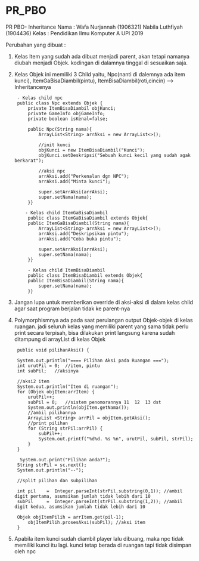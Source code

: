 # PR_PBO
PR PBO- Inheritance
Nama :  Wafa Nurjannah (1906321)
        Nabila Luthfiyah (1904436)
Kelas : Pendidikan Ilmu Komputer A UPI 2019

Perubahan yang dibuat : 

1. Kelas Item yang sudah ada dibuat menjadi parent, akan tetapi namanya diubah menjadi Objek. kodingan di dalamnya tinggal di sesuaikan saja.
2. Kelas Objek ini memiliki 3 Child yaitu, Npc(nanti di dalemnya ada item kunci), ItemGaBisaDiambil(pintu), ItemBisaDiambil(roti,cincin)              --> Inheritancenya


        - Kelas child npc
        public class Npc extends Objek {
            private ItemBisaDiambil objKunci;
            private GameInfo objGameInfo;
            private boolean isKenal=false;

            public Npc(String nama){
                ArrayList<String> arrAksi = new ArrayList<>();

                //init kunci
                objKunci = new ItemBisaDiambil("Kunci");
                objKunci.setDeskripsi("Sebuah kunci kecil yang sudah agak berkarat");

                //aksi npc
                arrAksi.add("Perkenalan dgn NPC");
                arrAksi.add("Minta kunci");

                super.setArrAksi(arrAksi);
                super.setNama(nama);
            }}
            
           - Kelas child ItemGaBisaDiambil
            public class ItemGaBisaDiambil extends Objek{
            public ItemGaBisaDiambil(String nama){
                ArrayList<String> arrAksi = new ArrayList<>();
                arrAksi.add("Deskripsikan pintu");
                arrAksi.add("Coba buka pintu");

                super.setArrAksi(arrAksi);
                super.setNama(nama);
            }}
            
            - Kelas child ItemBisaDiambil
            public class ItemBisaDiambil extends Objek{
            public ItemBisaDiambil(String nama){
                super.setNama(nama);
            }}
        
        
4. Jangan lupa untuk memberikan override di aksi-aksi di dalam kelas child agar saat program berjalan tidak ke parent-nya 
5. Polymorphismnya ada pada saat perulangan output Objek-objek di kelas ruangan. jadi seluruh kelas yang memiliki parent yang sama tidak perlu print secara terpisah, bisa dilakukan print langsung karena sudah ditampung di arrayList di kelas Objek


        public void pilihanAksi() {

        System.out.println("==== Pilihan Aksi pada Ruangan ===");
        int urutPil = 0;  //item, pintu
        int subPil;   //aksinya

        //aksi2 item
        System.out.println("Item di ruangan");
        for (Objek objItem:arrItem) {
            urutPil++;
            subPil = 0;   //sistem penomorannya 11  12  13 dst
            System.out.println(objItem.getNama());
            //ambil pilihannya
            ArrayList <String> arrPil = objItem.getAksi();
            //print pilihan
            for (String strPil:arrPil) {
                subPil++;
                System.out.printf("%d%d. %s %n", urutPil, subPil, strPil);
            }
        }
        
         System.out.print("Pilihan anda?");
        String strPil = sc.next();
        System.out.println("--");

        //split pilihan dan subpilihan

        int pil    =  Integer.parseInt(strPil.substring(0,1)); //ambil digit pertama, asumsikan jumlah tidak lebih dari 10
        subPil     =  Integer.parseInt(strPil.substring(1,2)); //ambil digit kedua, asumsikan jumlah tidak lebih dari 10
        
        Objek objItemPilih = arrItem.get(pil-1);
            objItemPilih.prosesAksi(subPil); //aksi item
        }
7. Apabila item kunci sudah diambil player lalu dibuang, maka npc tidak memiliki kunci itu lagi. kunci tetap berada di ruangan tapi tidak disimpan oleh npc









